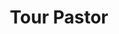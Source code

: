 ---
path: "/team/ty-watson"
order: 5
name: "Ty Watson"
title: "Tour Pastor"
photo: "/images/volunteers/ty.jpg"
facebook: "https://www.facebook.com/ty.watson.925"
instagram: "https://instagram.com/tythebuckeye24/"
category: "Team"
---